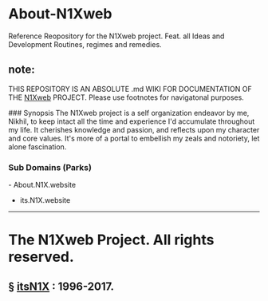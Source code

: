 # About-N1Xweb
Reference Reopository for the N1Xweb project. Feat. all Ideas and Development Routines, regimes and remedies. 
## note: 
THIS REPOSITORY IS AN ABSOLUTE .md WIKI FOR DOCUMENTATION OF THE [N1Xweb](http://N1X.website) PROJECT. Please use footnotes for navigatonal purposes.

### Synopsis
The N1Xweb project is a self organization endeavor by me, Nikhil, to keep intact all the time and experience I'd accumulate throughout my life. It cherishes knowledge and passion, and reflects upon my character and core values. It's more of a portal to embellish my zeals and notoriety, let alone fascination.

### Sub Domains (Parks)
- About.N1X.website
- its.N1X.website

----
# The N1Xweb Project. All rights reserved.
§ [itsN1X](http://its.N1X.website) : 1996-2017.
---- 

